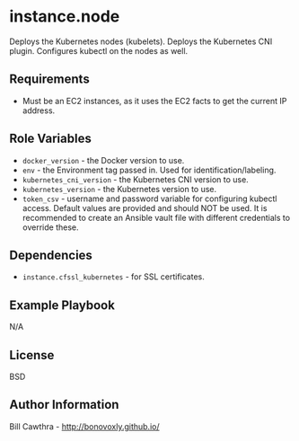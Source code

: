 instance.node
=========

Deploys the Kubernetes nodes (kubelets). Deploys the Kubernetes CNI plugin. Configures kubectl on the nodes as well.

Requirements
------------

- Must be an EC2 instances, as it uses the EC2 facts to get the current IP address.

Role Variables
--------------

- `docker_version` - the Docker version to use.
- `env` - the Environment tag passed in. Used for identification/labeling.
- `kubernetes_cni_version` - the Kubernetes CNI version to use.
- `kubernetes_version` - the Kubernetes version to use.
- `token_csv` - username and password variable for configuring kubectl access.  Default values are provided and should NOT be used.  It is recommended to create an Ansible vault file with different credentials to override these.


Dependencies
------------

- `instance.cfssl_kubernetes` - for SSL certificates.  

Example Playbook
----------------

N/A

License
-------

BSD

Author Information
------------------

Bill Cawthra - http://bonovoxly.github.io/
